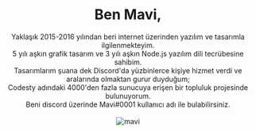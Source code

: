 <h1 align="center"> Ben Mavi,</h1>
<p align="center">
Yaklaşık 2015-2016 yılından beri internet üzerinden yazılım ve tasarımla ilgilenmekteyim. <br>
5 yılı aşkın grafik tasarım ve 3 yılı aşkın Node.js yazılım dili tecrübesine sahibim. <br>
Tasarımlarım şuana dek Discord'da yüzbinlerce kişiye hizmet verdi ve aralarında olmaktan gurur duyduğum; <br>
Codesty adındaki 4000'den fazla sunucuya erişen bir topluluk projesinde bulunuyorum. <br>
Beni discord üzerinde Mavi#0001 kullanıcı adı ile bulabilirsiniz. <br>
<br>
<img src="https://komarev.com/ghpvc/?username=mavi&label=Ziyaretçi%20Sayısı&color=0066ff" alt="mavi" />
</p>
